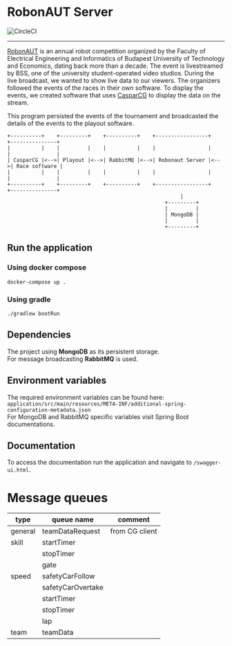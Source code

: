 # RobonAUT Server
![CircleCI](https://circleci.com/gh/BSStudio/robonaut-server/tree/main.svg?style=svg)
***
[RobonAUT](http://robonaut.aut.bme.hu/) is an annual robot competition organized by the Faculty of Electrical Engineering and Informatics of Budapest University of Technology and Economics, dating back more than a decade.
The event is livestreamed by BSS, one of the university student-operated video studios.
During the live broadcast, we wanted to show live data to our viewers.
The organizers followed the events of the races in their own software.
To display the events, we created software that uses [CasparCG](https://casparcg.com/) to display the data on the stream.

This program persisted the events of the tournament and broadcasted the details of the events to the playout software.

```
+----------+    +---------+    +----------+    +-----------------+    +---------------+
|          |    |         |    |          |    |                 |    |               |
| CasparCG |<-->| Playout |<-->| RabbitMQ |<-->| Robonaut Server |<-->| Race software |
|          |    |         |    |          |    |                 |    |               |
+----------+    +---------+    +----------+    +-----------------+    +---------------+
                                                        |
                                                   +---------+
                                                   |         |
                                                   | MongoDB |
                                                   |         |
                                                   +---------+
```

## Run the application
### Using docker compose
```shell
docker-compose up .
```

### Using gradle
```shell
./gradlew bootRun
```

## Dependencies
The project using **MongoDB** as its persistent storage.  
For message broadcasting **RabbitMQ** is used.

## Environment variables
The required environment variables can be found here:  
`application/src/main/resources/META-INF/additional-spring-configuration-metadata.json`  
For MongoDB and RabbitMQ specific variables visit Spring Boot documentations.

## Documentation
To access the documentation run the application and navigate to `/swagger-ui.html`.

# Message queues
| type    | queue name        | comment        |
|---------|-------------------|----------------|
| general | teamDataRequest   | from CG client |
| skill   | startTimer        |                |
|         | stopTimer         |                |
|         | gate              |                |
| speed   | safetyCarFollow   |                |
|         | safetyCarOvertake |                |
|         | startTimer        |                |
|         | stopTimer         |                |
|         | lap               |                |
| team    | teamData          |                |
